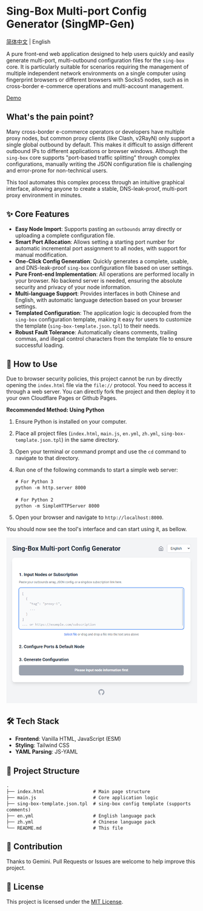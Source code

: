 # Sing-Box Multi-port Config Generator (SingMP-Gen)

[简体中文](/README.md) | English

A pure front-end web application designed to help users quickly and easily generate multi-port, multi-outbound configuration files for the `sing-box` core. It is particularly suitable for scenarios requiring the management of multiple independent network environments on a single computer using fingerprint browsers or different browsers with Socks5 nodes, such as in cross-border e-commerce operations and multi-account management.

[Demo](https://singmp.hotrue.cc/)

## What's the pain point?

Many cross-border e-commerce operators or developers have multiple proxy nodes, but common proxy clients (like Clash, v2RayN) only support a single global outbound by default. This makes it difficult to assign different outbound IPs to different applications or browser windows. Although the `sing-box` core supports "port-based traffic splitting" through complex configurations, manually writing the JSON configuration file is challenging and error-prone for non-technical users.

This tool automates this complex process through an intuitive graphical interface, allowing anyone to create a stable, DNS-leak-proof, multi-port proxy environment in minutes.

## ✨ Core Features

- **Easy Node Import**: Supports pasting an `outbounds` array directly or uploading a complete configuration file.
- **Smart Port Allocation**: Allows setting a starting port number for automatic incremental port assignment to all nodes, with support for manual modification.
- **One-Click Config Generation**: Quickly generates a complete, usable, and DNS-leak-proof `sing-box` configuration file based on user settings.
- **Pure Front-end Implementation**: All operations are performed locally in your browser. No backend server is needed, ensuring the absolute security and privacy of your node information.
- **Multi-language Support**: Provides interfaces in both Chinese and English, with automatic language detection based on your browser settings.
- **Templated Configuration**: The application logic is decoupled from the `sing-box` configuration template, making it easy for users to customize the template (`sing-box-template.json.tpl`) to their needs.
- **Robust Fault Tolerance**: Automatically cleans comments, trailing commas, and illegal control characters from the template file to ensure successful loading.

## 🚀 How to Use

Due to browser security policies, this project cannot be run by directly opening the `index.html` file via the `file://` protocol. You need to access it through a web server.
You can directly fork the project and then deploy it to your own Cloudflare Pages or Github Pages.

**Recommended Method: Using Python**

1. Ensure Python is installed on your computer.

2. Place all project files (`index.html`, `main.js`, `en.yml`, `zh.yml`, `sing-box-template.json.tpl`) in the same directory.

3. Open your terminal or command prompt and use the `cd` command to navigate to that directory.

4. Run one of the following commands to start a simple web server:

   ```
   # For Python 3
   python -m http.server 8000
   
   # For Python 2
   python -m SimpleHTTPServer 8000
   ```

5. Open your browser and navigate to `http://localhost:8000`.

You should now see the tool's interface and can start using it, as bellow.

![](img/Sing-Box-Multi-port-Config-Generator-01.png)

## 🛠️ Tech Stack

- **Frontend**: Vanilla HTML, JavaScript (ESM)
- **Styling**: Tailwind CSS
- **YAML Parsing**: JS-YAML

## 📁 Project Structure

```
.
├── index.html                  # Main page structure
├── main.js                     # Core application logic
├── sing-box-template.json.tpl  # sing-box config template (supports comments)
├── en.yml                      # English language pack
├── zh.yml                      # Chinese language pack
└── README.md                   # This file
```

## 🤝 Contribution

Thanks to Gemini. Pull Requests or Issues are welcome to help improve this project.

## 📄 License

This project is licensed under the [MIT License](https://opensource.org/licenses/MIT).